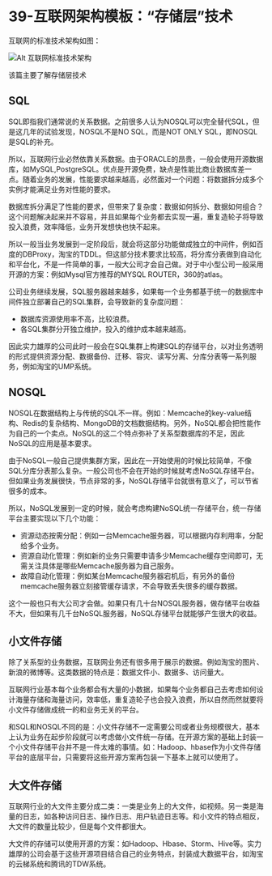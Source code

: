 # 39-互联网架构模板：“存储层”技术

互联网的标准技术架构如图：

![Alt 互联网标准技术架构](1033-1.png)

该篇主要了解存储层技术

## SQL 

SQL即指我们通常说的关系数据。之前很多人认为NOSQL可以完全替代SQL，但是这几年的试验发现，NOSQL不是NO SQL，而是NOT ONLY SQL，即NOSQL是SQL的补充。

所以，互联网行业必然依靠关系数据。由于ORACLE的昂贵，一般会使用开源数据库，如MySQL,PostgreSQL。优点是开源免费，缺点是性能比商业数据库差一点。随着业务的发展，性能要求越来越高，必然面对一个问题：将数据拆分成多个实例才能满足业务对性能的要求。

数据库拆分满足了性能的要求，但带来了复杂度：数据如何拆分、数据如何组合？这个问题解决起来并不容易，并且如果每个业务都去实现一遍，重复造轮子将导致投入浪费，效率降低，业务开发想快也快不起来。

所以一般当业务发展到一定阶段后，就会将这部分功能做成独立的中间件，例如百度的DBProxy，淘宝的TDDL。但这部分技术要求比较高，将分库分表做到自动化和平台化，不是一件简单的事，一般大公司才会自己做。对于中小型公司一般采用开源的方案：例如Mysql官方推荐的MYSQL ROUTER，360的atlas。

公司业务继续发展，SQL服务器越来越多，如果每一个业务都基于统一的数据库中间件独立部署自己的SQL集群，会导致新的复杂度问题：
- 数据库资源使用率不高，比较浪费。
- 各SQL集群分开独立维护，投入的维护成本越来越高。

因此实力雄厚的公司此时一般会在SQL集群上构建SQL的存储平台，以对业务透明的形式提供资源分配、数据备份、迁移、容灾、读写分离、分库分表等一系列服务，例如淘宝的UMP系统。

## NOSQL

NOSQL在数据结构上与传统的SQL不一样。例如：Memcache的key-value结构、Redis的复杂结构、MongoDB的文档数据结构。另外，NoSQL都会把性能作为自己的一个卖点。NoSQL的这二个特点弥补了关系型数据库的不足，因此NoSQL的应用是基本要求。

由于NoSQL一般自己提供集群方案，因此在一开始使用的时候比较简单，不像SQL分库分表那么复杂。一般公司也不会在开始的时候就考虑NoSQL存储平台。但如果业务发展很快，节点非常的多，NoSQL存储平台就很有意义了，可以节省很多的成本。

所以，NoSQL发展到一定的时候，就会考虑构建NoSQL统一存储平台，统一存储平台主要实现以下几个功能：
- 资源动态按需分配：例如一台Memcache服务器，可以根据内存利用率，分配给多个业务。
- 资源自动化管理：例如新的业务只需要申请多少Memcache缓存空间即可，无需关注具体是哪些Memcache服务器为自己服务。
- 故障自动化管理：例如某台Memcache服务器宕机后，有另外的备份memcache服务器立刻接管缓存请求，不会导致丢失很多的缓存数据。

这个一般也只有大公司才会做。如果只有几十台NOSQL服务器，做存储平台收益不大，但如果有几千台NoSQL服务器，NoSQL存储平台就能够产生很大的收益。

## 小文件存储

除了关系型的业务数据，互联网业务还有很多用于展示的数据。例如淘宝的图片、新浪的微博等。这类数据的特点是：数据文件小、数据多、访问量大。

互联网行业基本每个业务都会有大量的小数据，如果每个业务都自己去考虑如何设计海量存储和海量访问，效率低，重复造轮子也会投入浪费，所以自然而然就要将小文件存储做成统一的和业务无关的平台。

和SQL和NOSQL不同的是：小文件存储不一定需要公司或者业务规模很大，基本上认为业务在起步阶段就可以考虑做小文件统一存储。在开源方案的基础上封装一个小文件存储平台并不是一件太难的事情。如：Hadoop、hbase作为小文件存储平台的底层平台，只需要将这些开源方案再包装一下基本上就可以使用了。

## 大文件存储

互联网行业的大文件主要分成二类：一类是业务上的大文件，如视频。另一类是海量的日志，如各种访问日志、操作日志、用户轨迹日志等。和小文件的特点相反，大文件的数量比较少，但是每个文件都很大。

大文件的存储可以使用开源的方案：如Hadoop、Hbase、Storm、Hive等。实力雄厚的公司会基于这些开源项目结合自己的业务特点，封装成大数据平台，如淘宝的云梯系统和腾讯的TDW系统。

